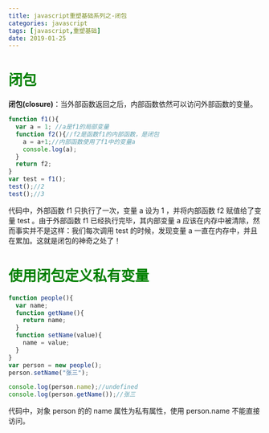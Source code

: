 ```yaml
---
title: javascript重塑基础系列之-闭包
categories: javascript
tags: [javascript,重塑基础]
date: 2019-01-25
---
```


# <font color="green" >闭包</font>
**闭包(closure)**：当外部函数返回之后，内部函数依然可以访问外部函数的变量。
```javascript
function f1(){
  var a = 1; //a是f1的局部变量
  function f2(){//f2是函数f1的内部函数，是闭包
    a = a+1;//内部函数使用了f1中的变量a
    console.log(a);
  }
  return f2;
}
var test = f1();
test();//2
test();//3
```
代码中，外部函数 f1 只执行了一次，变量 a 设为 1 ，并将内部函数 f2 赋值给了变量 test 。由于外部函数 f1 已经执行完毕，其内部变量 a 应该在内存中被清除，然而事实并不是这样：我们每次调用 test 的时候，发现变量 a 一直在内存中，并且在累加。这就是闭包的神奇之处了！

# <font color="green" >使用闭包定义私有变量</font>

```javascript
function people(){
  var name;
  function getName(){
    return name;
  }
  function setName(value){
    name = value;
  }
}
var person = new people();
person.setName("张三");

console.log(person.name);//undefined
console.log(person.getName());//张三
```

代码中，对象 person 的的 name 属性为私有属性，使用 person.name 不能直接访问。